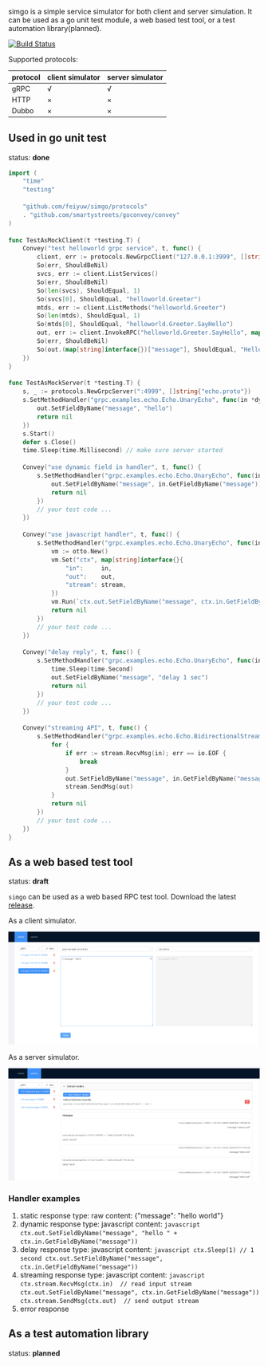 simgo is a simple service simulator for both client and server simulation. It can be used as a go unit test module, a web based test tool, or a test automation library(planned).

[![Build Status](https://travis-ci.org/feiyuw/simgo.svg?branch=master)](https://travis-ci.org/feiyuw/simgo)

Supported protocols:

| protocol | client simulator | server simulator |
| -------- | ---------------- | ---------------- |
| gRPC     |    √             |     √            |
| HTTP     |    ×             |     ×            |
| Dubbo    |    ×             |     ×            |

## Used in go unit test

status: **done**

```go
import (
	"time"
	"testing"

	"github.com/feiyuw/simgo/protocols"
	. "github.com/smartystreets/goconvey/convey"
)

func TestAsMockClient(t *testing.T) {
	Convey("test helloworld grpc service", t, func() {
		client, err := protocols.NewGrpcClient("127.0.0.1:3999", []string{"helloworld.proto"}, grpc.WithInsecure())
		So(err, ShouldBeNil)
		svcs, err := client.ListServices()
		So(err, ShouldBeNil)
		So(len(svcs), ShouldEqual, 1)
		So(svcs[0], ShouldEqual, "helloworld.Greeter")
		mtds, err := client.ListMethods("helloworld.Greeter")
		So(len(mtds), ShouldEqual, 1)
		So(mtds[0], ShouldEqual, "helloworld.Greeter.SayHello")
		out, err := client.InvokeRPC("helloworld.Greeter.SayHello", map[string]interface{}{"name": "you"})
		So(err, ShouldBeNil)
		So(out.(map[string]interface{})["message"], ShouldEqual, "Hello you")
	})
}

func TestAsMockServer(t *testing.T) {
	s, _ := protocols.NewGrpcServer(":4999", []string{"echo.proto"})
	s.SetMethodHandler("grpc.examples.echo.Echo.UnaryEcho", func(in *dynamic.Message, out *dynamic.Message, stream grpc.ServerStream) error {
		out.SetFieldByName("message", "hello")
		return nil
	})
	s.Start()
	defer s.Close()
	time.Sleep(time.Millisecond) // make sure server started

	Convey("use dynamic field in handler", t, func() {
		s.SetMethodHandler("grpc.examples.echo.Echo.UnaryEcho", func(in *dynamic.Message, out *dynamic.Message, stream grpc.ServerStream) error {
			out.SetFieldByName("message", in.GetFieldByName("message"))
			return nil
		})
		// your test code ...
	})

	Convey("use javascript handler", t, func() {
		s.SetMethodHandler("grpc.examples.echo.Echo.UnaryEcho", func(in *dynamic.Message, out *dynamic.Message, stream grpc.ServerStream) error {
			vm := otto.New()
			vm.Set("ctx", map[string]interface{}{
				"in":     in,
				"out":    out,
				"stream": stream,
			})
			vm.Run(`ctx.out.SetFieldByName("message", ctx.in.GetFieldByName("message"))`)
			return nil
		})
		// your test code ...
	})

	Convey("delay reply", t, func() {
		s.SetMethodHandler("grpc.examples.echo.Echo.UnaryEcho", func(in *dynamic.Message, out *dynamic.Message, stream grpc.ServerStream) error {
			time.Sleep(time.Second)
			out.SetFieldByName("message", "delay 1 sec")
			return nil
		})
		// your test code ...
	})

	Convey("streaming API", t, func() {
		s.SetMethodHandler("grpc.examples.echo.Echo.BidirectionalStreamingEcho", func(in *dynamic.Message, out *dynamic.Message, stream grpc.ServerStream) error {
			for {
				if err := stream.RecvMsg(in); err == io.EOF {
					break
				}
				out.SetFieldByName("message", in.GetFieldByName("message"))
				stream.SendMsg(out)
			}
			return nil
		})
		// your test code ...
	})
}
```

## As a web based test tool

status: **draft**

`simgo` can be used as a web based RPC test tool. Download the latest [release](https://github.com/feiyuw/simgo/releases).

As a client simulator.

![client](https://github.com/feiyuw/simgo/raw/master/snapshot_client.png)

As a server simulator.

![server](https://github.com/feiyuw/simgo/raw/master/snapshot_server.png)

### Handler examples

1. static response
	type: raw
	content: {"message": "hello world"}
1. dynamic response
	type: javascript
	content: 
		```javascript
		ctx.out.SetFieldByName("message", "hello " + ctx.in.GetFieldByName("message"))
		```
1. delay response
	type: javascript
	content: 
		```javascript
		ctx.Sleep(1) // 1 second
		ctx.out.SetFieldByName("message", ctx.in.GetFieldByName("message"))
		```
1. streaming response
	type: javascript
	content: 
		```javascript
		ctx.stream.RecvMsg(ctx.in)  // read input stream
		ctx.out.SetFieldByName("message", ctx.in.GetFieldByName("message"))
		ctx.stream.SendMsg(ctx.out)  // send output stream
		```
1. error response

## As a test automation library

status: **planned**
